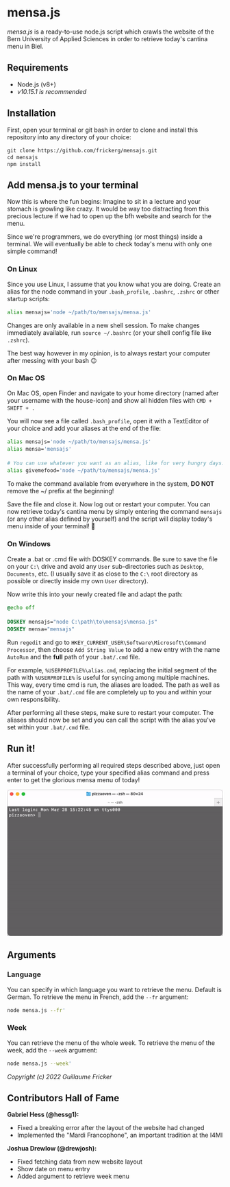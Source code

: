 # mensa.js

*mensa.js* is a ready-to-use node.js script which crawls the website of the Bern University of Applied Sciences in order to retrieve today's cantina menu in Biel.

## Requirements

- Node.js (v8+)
- *v10.15.1 is recommended*

## Installation

First, open your terminal or git bash in order to clone and install this repository into any directory of your choice:
```
git clone https://github.com/frickerg/mensajs.git
cd mensajs
npm install
```

## Add mensa.js to your terminal

Now this is where the fun begins: Imagine to sit in a lecture and your stomach is growling like crazy. It would be way too distracting from this precious lecture if we had to open up the bfh website and search for the menu.

Since we're programmers, we do everything (or most things) inside a terminal. We will eventually be able to check today's menu with only one simple command!

### On Linux
Since you use Linux, I assume that you know what you are doing.
Create an alias for the node command in your `.bash_profile`, `.bashrc`, `.zshrc` or other startup scripts:

```bash
alias mensajs='node ~/path/to/mensajs/mensa.js'
```

Changes are only available in a new shell session. To make changes immediately
available, run `source ~/.bashrc` (or your shell config file like `.zshrc`).

The best way however in my opinion, is to always restart your computer after messing with your bash 😉

### On Mac OS
On Mac OS, open Finder and navigate to your home directory (named after your username with the house-icon) and show all hidden files with `CMD + SHIFT + .`

You will now see a file called `.bash_profile`, open it with a TextEditor of your choice and add your aliases at the end of the file:

```bash
alias mensajs='node ~/path/to/mensajs/mensa.js'
alias mensa='mensajs'

# You can use whatever you want as an alias, like for very hungry days:
alias givemefood='node ~/path/to/mensajs/mensa.js'
```

To make the command available from everywhere in the system, **DO NOT** remove the ~/ prefix at the beginning!

Save the file and close it. Now log out or restart your computer.
You can now retrieve today's cantina menu by simply entering the command `mensajs` (or any other alias defined by yourself) and the script will display today's menu inside of your terminal! 🎉

### On Windows

Create a .bat or .cmd file with DOSKEY commands. Be sure to save the file on your `C:\` drive and avoid any `User` sub-directories such as `Desktop`, `Documents`, etc. (I usually save it as close to the `C:\` root directory as possible or directly inside my own `User` directory).

Now write this into your newly created file and adapt the path:
```cmd
@echo off

DOSKEY mensajs="node C:\path\to\mensajs\mensa.js"
DOSKEY mensa="mensajs"
```

Run `regedit` and go to `HKEY_CURRENT_USER\Software\Microsoft\Command Processor`, then choose `Add String Value` to add a new entry with the name `AutoRun` and the **full** path of your `.bat/.cmd` file.

For example, `%USERPROFILE%\alias.cmd`, replacing the initial segment of the path with `%USERPROFILE%` is useful for syncing among multiple machines. This way, every time cmd is run, the aliases are loaded. The path as well as the name of your `.bat/.cmd` file are completely up to you and within your own responsibility.

After performing all these steps, make sure to restart your computer. The aliases should now be set and you can call the script with the alias you've set within your `.bat/.cmd` file.
 
## Run it!

After successfully performing all required steps described above, just open a terminal of your choice, type your specified alias command and press enter to get the glorious mensa menu of today!

![Who's hungry?](assets/hungry.gif)

## Arguments

### Language
You can specify in which language you want to retrieve the menu. Default is German.
To retrieve the menu in French, add the `--fr` argument:
```bash
node mensa.js --fr'
```

### Week
You can retrieve the menu of the whole week.
To retrieve the menu of the week, add the `--week` argument:
```bash
node mensa.js --week'
```

*Copyright (c) 2022 Guillaume Fricker*

## Contributors Hall of Fame

**Gabriel Hess (@hessg1):**
- Fixed a breaking error after the layout of the website had changed
- Implemented the "Mardi Francophone", an important tradition at the I4MI

**Joshua Drewlow (@drewjosh):**
- Fixed fetching data from new website layout
- Show date on menu entry
- Added argument to retrieve week menu
